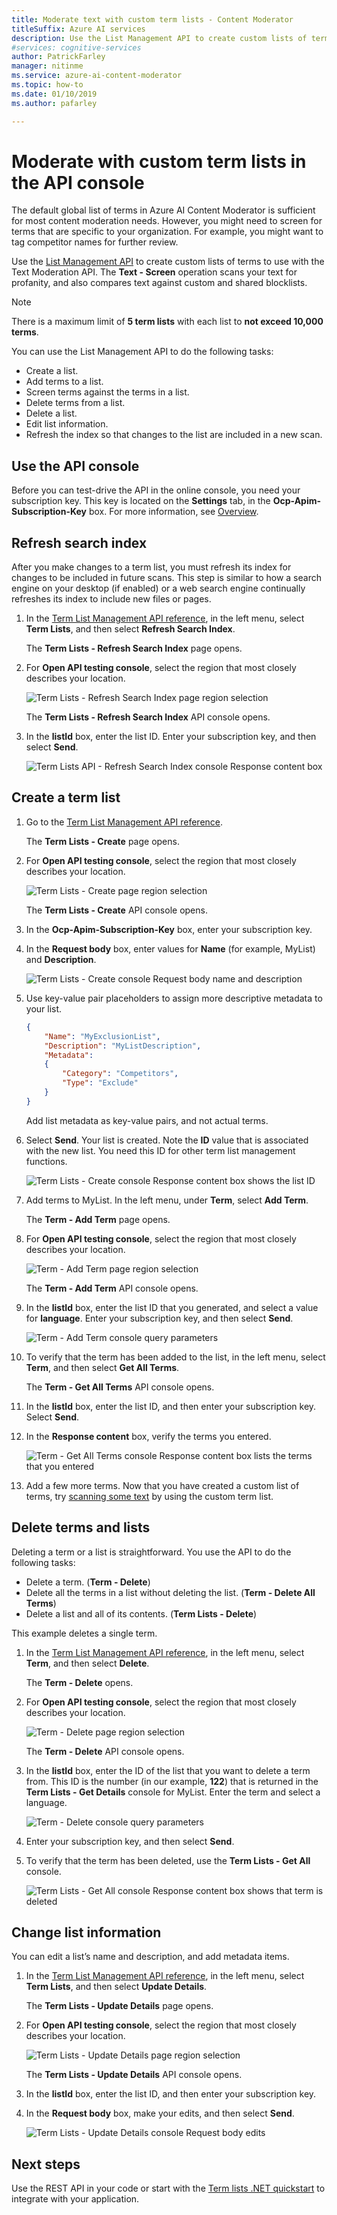```yaml
---
title: Moderate text with custom term lists - Content Moderator
titleSuffix: Azure AI services
description: Use the List Management API to create custom lists of terms to use with the Text Moderation API.
#services: cognitive-services
author: PatrickFarley
manager: nitinme
ms.service: azure-ai-content-moderator
ms.topic: how-to
ms.date: 01/10/2019
ms.author: pafarley

---
```


# Moderate with custom term lists in the API console

The default global list of terms in Azure AI Content Moderator is sufficient for most content moderation needs. However, you might need to screen for terms that are specific to your organization. For example, you might want to tag competitor names for further review. 

Use the [List Management API](https://westus.dev.cognitive.microsoft.com/docs/services/57cf755e3f9b070c105bd2c2/operations/57cf755e3f9b070868a1f67f) to create custom lists of terms to use with the Text Moderation API. The **Text - Screen** operation scans your text for profanity, and also compares text against custom and shared blocklists.

> [!NOTE]
> There is a maximum limit of **5 term lists** with each list to **not exceed 10,000 terms**.
>

You can use the List Management API to do the following tasks:
- Create a list.
- Add terms to a list.
- Screen terms against the terms in a list.
- Delete terms from a list.
- Delete a list.
- Edit list information.
- Refresh the index so that changes to the list are included in a new scan.

## Use the API console

Before you can test-drive the API in the online console, you need your subscription key. This key is located on the **Settings** tab, in the **Ocp-Apim-Subscription-Key** box. For more information, see [Overview](overview.md).

## Refresh search index

After you make changes to a term list, you must refresh its index for changes to be included in future scans. This step is similar to how a search engine on your desktop (if enabled) or a web search engine continually refreshes its index to include new files or pages.

1. In the [Term List Management API reference](https://westus.dev.cognitive.microsoft.com/docs/services/57cf755e3f9b070c105bd2c2/operations/57cf755e3f9b070868a1f67f), in the left menu, select **Term Lists**, and then select **Refresh Search Index**. 

   The **Term Lists - Refresh Search Index** page opens.

2. For **Open API testing console**, select the region that most closely describes your location. 

   ![Term Lists - Refresh Search Index page region selection](images/test-drive-region.png)

   The **Term Lists - Refresh Search Index** API console opens.

3. In the **listId** box, enter the list ID. Enter your subscription key, and then select **Send**.

   ![Term Lists API - Refresh Search Index console Response content box](images/try-terms-list-refresh-1.png)

## Create a term list
1. Go to the [Term List Management API reference](https://westus.dev.cognitive.microsoft.com/docs/services/57cf755e3f9b070c105bd2c2/operations/57cf755e3f9b070868a1f67f). 

   The **Term Lists - Create** page opens.

2. For **Open API testing console**, select the region that most closely describes your location. 

   ![Term Lists - Create page region selection](images/test-drive-region.png)

   The **Term Lists - Create** API console opens.
 
3. In the **Ocp-Apim-Subscription-Key** box, enter your subscription key.

4. In the **Request body** box, enter values for **Name** (for example, MyList) and **Description**.

   ![Term Lists - Create console Request body name and description](images/try-terms-list-create-1.png)

5. Use key-value pair placeholders to assign more descriptive metadata to your list.

    ```json
    {
        "Name": "MyExclusionList",
        "Description": "MyListDescription",
        "Metadata": 
        {
            "Category": "Competitors",
            "Type": "Exclude"
        }
    }
    ```

   Add list metadata as key-value pairs, and not actual terms.
 
6. Select **Send**. Your list is created. Note the **ID** value that is associated with the new list. You need this ID for other term list management functions.

   ![Term Lists - Create console Response content box shows the list ID](images/try-terms-list-create-2.png)
 
7. Add terms to MyList. In the left menu, under **Term**, select **Add Term**. 

   The **Term - Add Term** page opens. 

8. For **Open API testing console**, select the region that most closely describes your location. 

   ![Term - Add Term page region selection](images/test-drive-region.png)

   The **Term - Add Term** API console opens.
 
9. In the **listId** box, enter the list ID that you generated, and select a value for **language**. Enter your subscription key, and then select **Send**.

   ![Term - Add Term console query parameters](images/try-terms-list-create-3.png)
 
10.	To verify that the term has been added to the list, in the left menu, select **Term**, and then select **Get All Terms**. 

    The **Term - Get All Terms** API console opens.

11. In the **listId** box, enter the list ID, and then enter your subscription key. Select **Send**.

12. In the **Response content** box, verify the terms you entered.

    ![Term - Get All Terms console Response content box lists the terms that you entered](images/try-terms-list-create-4.png)
 
13.	Add a few more terms. Now that you have created a custom list of terms, try [scanning some text](try-text-api.md) by using the custom term list. 

## Delete terms and lists

Deleting a term or a list is straightforward. You use the API to do the following tasks:

- Delete a term. (**Term - Delete**)
- Delete all the terms in a list without deleting the list. (**Term - Delete All Terms**)
- Delete a list and all of its contents. (**Term Lists - Delete**)

This example deletes a single term.

1. In the [Term List Management API reference](https://westus.dev.cognitive.microsoft.com/docs/services/57cf755e3f9b070c105bd2c2/operations/57cf755e3f9b070868a1f67f), in the left menu, select **Term**, and then select **Delete**. 

   The **Term - Delete** opens.

2. For **Open API testing console**, select the region that most closely describes your location. 

   ![Term - Delete page region selection](images/test-drive-region.png)

   The **Term - Delete** API console opens.
  
3. In the **listId** box, enter the ID of the list that you want to delete a term from. This ID is the number (in our example, **122**) that is returned in the **Term Lists - Get Details** console for MyList. Enter the term and select a language.
 
   ![Term - Delete console query parameters](images/try-terms-list-delete-1.png)

4. Enter your subscription key, and then select **Send**.

5. To verify that the term has been deleted, use the **Term Lists - Get All** console.

   ![Term Lists - Get All console Response content box shows that term is deleted](images/try-terms-list-delete-2.png)
 
## Change list information

You can edit a list’s name and description, and add metadata items.

1. In the [Term List Management API reference](https://westus.dev.cognitive.microsoft.com/docs/services/57cf755e3f9b070c105bd2c2/operations/57cf755e3f9b070868a1f67f), in the left menu, select **Term Lists**, and then select **Update Details**. 

   The **Term Lists - Update Details** page opens.

2. For **Open API testing console**, select the region that most closely describes your location. 

   ![Term Lists - Update Details page region selection](images/test-drive-region.png)

   The **Term Lists - Update Details** API console opens.

3. In the **listId** box, enter the list ID, and then enter your subscription key.

4. In the **Request body** box, make your edits, and then select **Send**.

   ![Term Lists - Update Details console Request body edits](images/try-terms-list-change-1.png)
 

## Next steps

Use the REST API in your code or start with the [Term lists .NET quickstart](term-lists-quickstart-dotnet.md) to integrate with your application.

